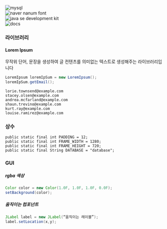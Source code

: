 ![mysql](https://img.shields.io/badge/DB-MySQL8.0_Community_Server-blue) <br>
![naver nanum font](https://img.shields.io/badge/폰트-네이버_나눔폰트-green) <br>
![java se development kit](https://img.shields.io/badge/자바-1.8-red) <br>
![docs](https://img.shields.io/badge/문서-32lab.github.io/goggles-orange) <br>

### 라이브러리
#### Lorem Ipsum
무작위 단어, 문장을 생성하여 글 컨텐츠를 의미없는 텍스트로 생성해주는 라이브러리입니다
```Java
LoremIpsum loremIpSum = new LoremIpsum();
loremIpSum.getEmail();
```
```
lorie.townsend@example.com
stacey.olsen@example.com
andrea.mcfarland@example.com
shaun.trevino@example.com
kurt.ray@example.com
louise.ramirez@example.com
```

### 상수
```
public static final int PADDING = 12;
public static final int FRAME_WIDTH = 1280;
public static final int FRAME_HEIGHT = 720;
public static final String DATABASE = "database";
```

### GUI
##### rgba 색상
```Java
Color color = new Color(1.0F, 1.0F, 1.0F, 0.0F);
setBackground(color);
```

##### 움직이는 컴포넌트
```Java
JLabel label = new JLabel(“움직이는 레이블”);
label.setLocation(x,y);
```

